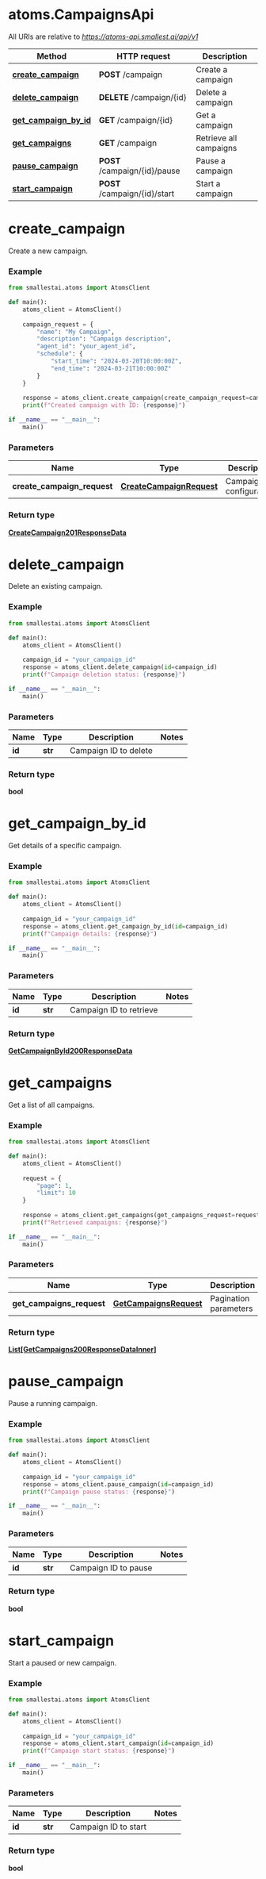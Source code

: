 # atoms.CampaignsApi

All URIs are relative to *https://atoms-api.smallest.ai/api/v1*

Method | HTTP request | Description
------------- | ------------- | -------------
[**create_campaign**](CampaignsApi.md#create_campaign) | **POST** /campaign | Create a campaign
[**delete_campaign**](CampaignsApi.md#delete_campaign) | **DELETE** /campaign/{id} | Delete a campaign
[**get_campaign_by_id**](CampaignsApi.md#get_campaign_by_id) | **GET** /campaign/{id} | Get a campaign
[**get_campaigns**](CampaignsApi.md#get_campaigns) | **GET** /campaign | Retrieve all campaigns
[**pause_campaign**](CampaignsApi.md#pause_campaign) | **POST** /campaign/{id}/pause | Pause a campaign
[**start_campaign**](CampaignsApi.md#start_campaign) | **POST** /campaign/{id}/start | Start a campaign

# **create_campaign**

Create a new campaign.

### Example

```python
from smallestai.atoms import AtomsClient

def main():
    atoms_client = AtomsClient()
    
    campaign_request = {
        "name": "My Campaign",
        "description": "Campaign description",
        "agent_id": "your_agent_id",
        "schedule": {
            "start_time": "2024-03-20T10:00:00Z",
            "end_time": "2024-03-21T10:00:00Z"
        }
    }
    
    response = atoms_client.create_campaign(create_campaign_request=campaign_request)
    print(f"Created campaign with ID: {response}")

if __name__ == "__main__":
    main()
```

### Parameters

Name | Type | Description  | Notes
------------- | ------------- | ------------- | -------------
**create_campaign_request** | [**CreateCampaignRequest**](./models/CreateCampaignRequest.md) | Campaign configuration | 

### Return type

[**CreateCampaign201ResponseData**](./models/CreateCampaign201ResponseData.md)

# **delete_campaign**

Delete an existing campaign.

### Example

```python
from smallestai.atoms import AtomsClient

def main():
    atoms_client = AtomsClient()
    
    campaign_id = "your_campaign_id"
    response = atoms_client.delete_campaign(id=campaign_id)
    print(f"Campaign deletion status: {response}")

if __name__ == "__main__":
    main()
```

### Parameters

Name | Type | Description  | Notes
------------- | ------------- | ------------- | -------------
**id** | **str** | Campaign ID to delete | 

### Return type

**bool**

# **get_campaign_by_id**

Get details of a specific campaign.

### Example

```python
from smallestai.atoms import AtomsClient

def main():
    atoms_client = AtomsClient()
    
    campaign_id = "your_campaign_id"
    response = atoms_client.get_campaign_by_id(id=campaign_id)
    print(f"Campaign details: {response}")

if __name__ == "__main__":
    main()
```

### Parameters

Name | Type | Description  | Notes
------------- | ------------- | ------------- | -------------
**id** | **str** | Campaign ID to retrieve | 

### Return type

[**GetCampaignById200ResponseData**](./models/GetCampaignById200ResponseData.md)

# **get_campaigns**

Get a list of all campaigns.

### Example

```python
from smallestai.atoms import AtomsClient

def main():
    atoms_client = AtomsClient()
    
    request = {
        "page": 1,
        "limit": 10
    }
    
    response = atoms_client.get_campaigns(get_campaigns_request=request)
    print(f"Retrieved campaigns: {response}")

if __name__ == "__main__":
    main()
```

### Parameters

Name | Type | Description  | Notes
------------- | ------------- | ------------- | -------------
**get_campaigns_request** | [**GetCampaignsRequest**](./models/GetCampaignsRequest.md) | Pagination parameters | 

### Return type

[**List[GetCampaigns200ResponseDataInner]**](./models/GetCampaigns200ResponseDataInner.md)

# **pause_campaign**

Pause a running campaign.

### Example

```python
from smallestai.atoms import AtomsClient

def main():
    atoms_client = AtomsClient()
    
    campaign_id = "your_campaign_id"
    response = atoms_client.pause_campaign(id=campaign_id)
    print(f"Campaign pause status: {response}")

if __name__ == "__main__":
    main()
```

### Parameters

Name | Type | Description  | Notes
------------- | ------------- | ------------- | -------------
**id** | **str** | Campaign ID to pause | 

### Return type

**bool**

# **start_campaign**

Start a paused or new campaign.

### Example

```python
from smallestai.atoms import AtomsClient

def main():
    atoms_client = AtomsClient()
    
    campaign_id = "your_campaign_id"
    response = atoms_client.start_campaign(id=campaign_id)
    print(f"Campaign start status: {response}")

if __name__ == "__main__":
    main()
```

### Parameters

Name | Type | Description  | Notes
------------- | ------------- | ------------- | -------------
**id** | **str** | Campaign ID to start | 

### Return type

**bool**

